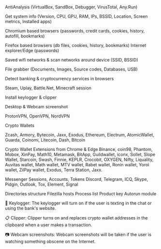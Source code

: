  AntiAnalysis 
 (VirtualBox, SandBox, Debugger, VirusTotal, Any.Run)

Get system info (Version, 
CPU, GPU, RAM, IPs, BSSID, Location, Screen metrics, Installed apps)
 
 Chromium based browsers
 (passwords, credit cards, cookies, history, autofill, bookmarks)

Firefox based browsers 
(db files, cookies, history, bookmarks) Internet explorer/Edge (passwords)
 
 Saved wifi networks & scan networks around device (SSID, BSSID)
 
 File grabber (Documents, Images, Source codes, Databases, USB)

Detect banking & cryptocurrency services in browsers

Steam, Uplay, Battle.Net, Minecraft session
 
 Install keylogger & clipper

Desktop & Webcam screenshot

ProtonVPN, OpenVPN, NordVPN
 
 Crypto Wallets

Zcash, Armory, Bytecoin, Jaxx, Exodus, Ethereum, Electrum, AtomicWallet, Guarda, Coinomi, Litecoin, Dash, Bitcoin

 Crypto Wallet Extensions from Chrome & Edge
Binance, coin98, Phantom, Mobox, XinPay, Math10, Metamask, BitApp, Guildwallet, iconx, Sollet, Slope Wallet, Starcoin, Swash, Finnie, KEPLR, Crocobit, OXYGEN, Nifty, Liquality, Auvitas wallet, Math wallet, MTV wallet, Rabet wallet, Ronin wallet, Yoroi wallet, ZilPay wallet, Exodus, Terra Station, Jaxx.

 Messenger Sessions, Accounts, Tokens
Discord, Telegram, ICQ, Skype, Pidgin, Outlook, Tox, Element, Signal
 
 Directories structure
 Filezilla hosts
 Process list
 Product key
 Autorun module
 
 🎹 Keylogger:
The keylogger will turn on if the user is texting in the chat or using the bank's website.

📋 Clipper:
Clipper turns on and replaces crypto wallet addresses in the clipboard when a user makes a transaction.

📷 Webcam screenshots:
Webcam screenshots will be taken if the user is watching something obscene on the Internet.
